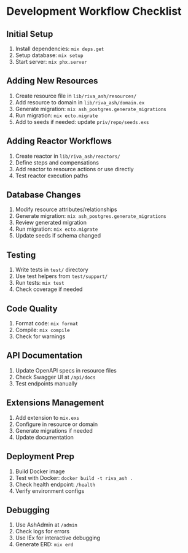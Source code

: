 # Development Workflow Checklist

## Initial Setup
1. Install dependencies: `mix deps.get`
2. Setup database: `mix setup`
3. Start server: `mix phx.server`

## Adding New Resources
1. Create resource file in `lib/riva_ash/resources/`
2. Add resource to domain in `lib/riva_ash/domain.ex`
3. Generate migration: `mix ash_postgres.generate_migrations`
4. Run migration: `mix ecto.migrate`
5. Add to seeds if needed: update `priv/repo/seeds.exs`

## Adding Reactor Workflows
1. Create reactor in `lib/riva_ash/reactors/`
2. Define steps and compensations
3. Add reactor to resource actions or use directly
4. Test reactor execution paths

## Database Changes
1. Modify resource attributes/relationships
2. Generate migration: `mix ash_postgres.generate_migrations`
3. Review generated migration
4. Run migration: `mix ecto.migrate`
5. Update seeds if schema changed

## Testing
1. Write tests in `test/` directory
2. Use test helpers from `test/support/`
3. Run tests: `mix test`
4. Check coverage if needed

## Code Quality
1. Format code: `mix format`
2. Compile: `mix compile`
3. Check for warnings

## API Documentation
1. Update OpenAPI specs in resource files
2. Check Swagger UI at `/api/docs`
3. Test endpoints manually

## Extensions Management
1. Add extension to `mix.exs`
2. Configure in resource or domain
3. Generate migrations if needed
4. Update documentation

## Deployment Prep
1. Build Docker image
2. Test with Docker: `docker build -t riva_ash .`
3. Check health endpoint: `/health`
4. Verify environment configs

## Debugging
1. Use AshAdmin at `/admin`
2. Check logs for errors
3. Use IEx for interactive debugging
4. Generate ERD: `mix erd`
